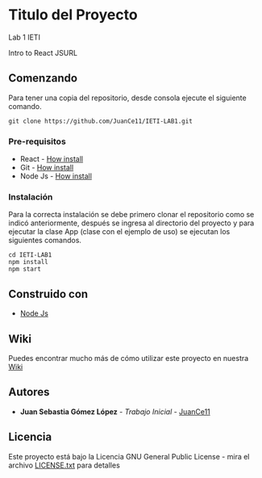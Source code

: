 # Titulo del Proyecto

Lab 1 IETI

Intro to React JSURL

## Comenzando 

Para tener una copia del repositorio, desde consola ejecute el siguiente comando.

```
git clone https://github.com/JuanCe11/IETI-LAB1.git
```

### Pre-requisitos 

- React - [How install](https://es.reactjs.org/docs/getting-started.html)
- Git - [How install](https://git-scm.com/book/es/v2/Inicio---Sobre-el-Control-de-Versiones-Instalaci%C3%B3n-de-Git)
- Node Js - [How install](https://nodejs.org/en/download/)


### Instalación 

Para la correcta instalación se debe primero clonar el repositorio como se indicó anteriormente, después se ingresa al directorio del proyecto y para ejecutar la clase App (clase con el ejemplo de uso) se ejecutan los siguientes comandos.

```
cd IETI-LAB1
npm install
npm start
```

## Construido con 

* [Node Js](https://nodejs.org/en/)

## Wiki

Puedes encontrar mucho más de cómo utilizar este proyecto en nuestra [Wiki](https://github.com/JuanCe11/IETI-LAB1/wiki)


## Autores 

* **Juan Sebastia Gómez López** - *Trabajo Inicial* - [JuanCe11](https://github.com/JuanCe11)


## Licencia

Este proyecto está bajo la Licencia GNU General Public License - mira el archivo [LICENSE.txt](LICENSE.txt) para detalles

